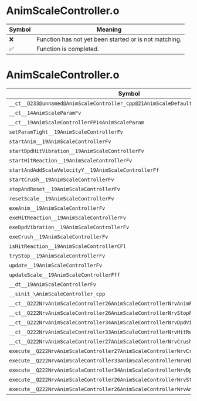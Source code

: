 # AnimScaleController.o
| Symbol | Meaning 
| ------------- | ------------- 
| :x: | Function has not yet been started or is not matching. 
| :white_check_mark: | Function is completed. 


# AnimScaleController.o
| Symbol | Decompiled? |
| ------------- | ------------- |
| `__ct__Q233@unnamed@AnimScaleController_cpp@21AnimScaleDefaultParamFv` | :x: |
| `__ct__14AnimScaleParamFv` | :x: |
| `__ct__19AnimScaleControllerFP14AnimScaleParam` | :x: |
| `setParamTight__19AnimScaleControllerFv` | :x: |
| `startAnim__19AnimScaleControllerFv` | :x: |
| `startDpdHitVibration__19AnimScaleControllerFv` | :x: |
| `startHitReaction__19AnimScaleControllerFv` | :x: |
| `startAndAddScaleVelocityY__19AnimScaleControllerFf` | :x: |
| `startCrush__19AnimScaleControllerFv` | :x: |
| `stopAndReset__19AnimScaleControllerFv` | :x: |
| `resetScale__19AnimScaleControllerFv` | :x: |
| `exeAnim__19AnimScaleControllerFv` | :x: |
| `exeHitReaction__19AnimScaleControllerFv` | :x: |
| `exeDpdVibration__19AnimScaleControllerFv` | :x: |
| `exeCrush__19AnimScaleControllerFv` | :x: |
| `isHitReaction__19AnimScaleControllerCFl` | :x: |
| `tryStop__19AnimScaleControllerFv` | :x: |
| `update__19AnimScaleControllerFv` | :x: |
| `updateScale__19AnimScaleControllerFff` | :x: |
| `__dt__19AnimScaleControllerFv` | :x: |
| `__sinit_\AnimScaleController_cpp` | :x: |
| `__ct__Q222NrvAnimScaleController26AnimScaleControllerNrvAnimFv` | :x: |
| `__ct__Q222NrvAnimScaleController26AnimScaleControllerNrvStopFv` | :x: |
| `__ct__Q222NrvAnimScaleController34AnimScaleControllerNrvDpdVibrationFv` | :x: |
| `__ct__Q222NrvAnimScaleController33AnimScaleControllerNrvHitReactionFv` | :x: |
| `__ct__Q222NrvAnimScaleController27AnimScaleControllerNrvCrushFv` | :x: |
| `execute__Q222NrvAnimScaleController27AnimScaleControllerNrvCrushCFP5Spine` | :x: |
| `execute__Q222NrvAnimScaleController33AnimScaleControllerNrvHitReactionCFP5Spine` | :x: |
| `execute__Q222NrvAnimScaleController34AnimScaleControllerNrvDpdVibrationCFP5Spine` | :x: |
| `execute__Q222NrvAnimScaleController26AnimScaleControllerNrvStopCFP5Spine` | :x: |
| `execute__Q222NrvAnimScaleController26AnimScaleControllerNrvAnimCFP5Spine` | :x: |
